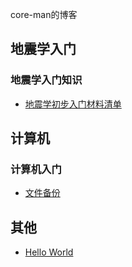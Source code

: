
core-man的博客

## 地震学入门

### 地震学入门知识

- [地震学初步入门材料清单](content/post/2020-03-16-introductory-seismology/index.md)



## 计算机

### 计算机入门

- [文件备份](content/post/2020-03-15-backup/index.md)


## 其他

- [Hello World](content/post/2020-03-15-hello-world/index.md)


